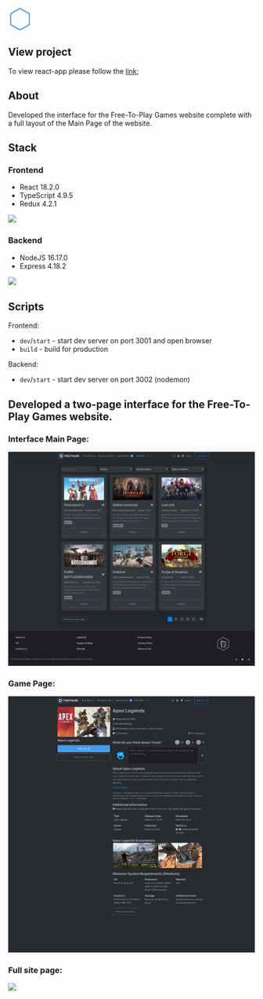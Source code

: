 <div>
  <img src="https://github.com/eugenepokalyuk/react-freetogame/blob/main/frontend/src/images/freetogame-logo.png?raw=true" />
</div>

## View project
<p>To view react-app please follow the <a href="https://eugenepokalyuk.github.io/react-freetogame/">link</a>;</p>

## About
Developed the interface for the Free-To-Play Games website complete with a full layout of the Main Page of the website.

## Stack
### Frontend
<ul>
  <li>React 18.2.0</li>
  <li>TypeScript 4.9.5</li>
  <li>Redux 4.2.1</li>
</ul>
<a href="https://skillicons.dev">
    <img src="https://skillicons.dev/icons?i=react,redux,ts" />
</a>

### Backend
<ul>
  <li>NodeJS 16.17.0</li>
  <li>Express 4.18.2</li>
</ul>
<a href="https://skillicons.dev">
    <img src="https://skillicons.dev/icons?i=nodejs,express" />
</a>

## Scripts
Frontend:
- `dev`/`start` - start dev server on port 3001 and open browser
- `build` - build for production

Backend:
- `dev`/`start` - start dev server on port 3002 (nodemon)

## Developed a two-page interface for the Free-To-Play Games website.
### Interface Main Page: 
<div>
  <img src="https://github.com/eugenepokalyuk/react-freetogame/blob/main/frontend/src/images/screenshots/MainPage-screenshot.png?raw=true" />
</div>

### Game Page:
<div>
  <img src="https://github.com/eugenepokalyuk/react-freetogame/blob/main/frontend/src/images/screenshots/GamePage-screenshot.png?raw=true" />
</div>

### Full site page:
<div>
  <img src="https://github.com/eugenepokalyuk/react-freetogame/blob/main/frontend/src/images/screenshots/FullPage.png?raw=true" />
</div>
